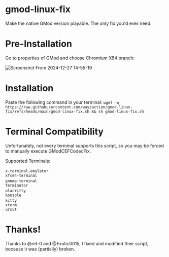 # gmod-linux-fix
Make the native GMod version playable. The only fix you'd ever need.

# Pre-Installation
Go to properties of GMod and choose Chromium X64 branch:

![Screenshot From 2024-12-27 14-55-19](https://github.com/user-attachments/assets/0fbc53e5-269e-43e9-a2dc-9afea2b97e2f)

# Installation
Paste the following command in your terminal:
`wget -q https://raw.githubusercontent.com/wayzaction/gmod-linux-fix/refs/heads/main/gmod-linux-fix.sh && sh gmod-linux-fix.sh`

# Terminal Compatibility
Unfortunately, not every terminal supports this script, so you may be forced to manually execute GModCEFCodecFix.

Supported Terminals:

<pr>`x-terminal-emulator`<pr>
<br>`xfce4-terminal`<br>
<pr>`gnome-terminal`<pr>
<br>`terminator`<br>
<pr>`alacritty`<pr>
<br>`konsole`<br>
<pr>`kitty`<pr>
<br>`xterm`<br>
<pr>`urxvt`<pr>

# Thanks!
Thanks to @ret-0 and @Exotic0015, I fixed and modified their script, because it was (partially) broken.
